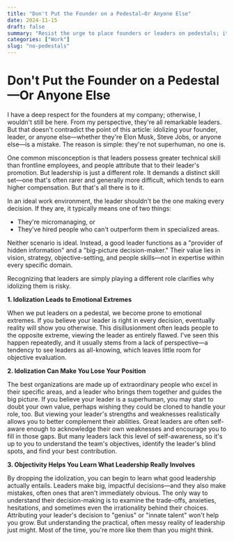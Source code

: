 ```yaml
---
title: "Don't Put the Founder on a Pedestal—Or Anyone Else"
date: 2024-11-15
draft: false
summary: "Resist the urge to place founders or leaders on pedestals; it hinders growth and critical thinking."
categories: ["Work"]
slug: "no-pedestals"
---
```


# Don't Put the Founder on a Pedestal—Or Anyone Else

I have a deep respect for the founders at my company; otherwise, I wouldn't still be here. From my perspective, they're all remarkable leaders. But that doesn't contradict the point of this article: idolizing your founder, leader, or anyone else—whether they're Elon Musk, Steve Jobs, or anyone else—is a mistake. The reason is simple: they're not superhuman, no one is.

One common misconception is that leaders possess greater technical skill than frontline employees, and people attribute that to their leader's promotion. But leadership is just a different role. It demands a distinct skill set—one that's often rarer and generally more difficult, which tends to earn higher compensation. But that's all there is to it.

In an ideal work environment, the leader shouldn't be the one making every decision. If they are, it typically means one of two things:

- They're micromanaging, or
- They've hired people who can't outperform them in specialized areas.

Neither scenario is ideal. Instead, a good leader functions as a "provider of hidden information" and a "big-picture decision-maker." Their value lies in vision, strategy, objective-setting, and people skills—not in expertise within every specific domain.

Recognizing that leaders are simply playing a different role clarifies why idolizing them is risky.

**1. Idolization Leads to Emotional Extremes**

When we put leaders on a pedestal, we become prone to emotional extremes. If you believe your leader is right in every decision, eventually reality will show you otherwise. This disillusionment often leads people to the opposite extreme, viewing the leader as entirely flawed. I've seen this happen repeatedly, and it usually stems from a lack of perspective—a tendency to see leaders as all-knowing, which leaves little room for objective evaluation.

**2. Idolization Can Make You Lose Your Position**

The best organizations are made up of extraordinary people who excel in their specific areas, and a leader who brings them together and guides the big picture. If you believe your leader is a superhuman, you may start to doubt your own value, perhaps wishing they could be cloned to handle your role, too. But viewing your leader's strengths and weaknesses realistically allows you to better complement their abilities. Great leaders are often self-aware enough to acknowledge their own weaknesses and encourage you to fill in those gaps. But many leaders lack this level of self-awareness, so it's up to you to understand the team's objectives, identify the leader's blind spots, and find your best contribution.

**3. Objectivity Helps You Learn What Leadership Really Involves**

By dropping the idolization, you can begin to learn what good leadership actually entails. Leaders make big, impactful decisions—and they also make mistakes, often ones that aren't immediately obvious. The only way to understand their decision-making is to examine the trade-offs, anxieties, hesitations, and sometimes even the irrationality behind their choices. Attributing your leader's decision to "genius" or "innate talent" won't help you grow. But understanding the practical, often messy reality of leadership just might. Most of the time, you're more like them than you might think.